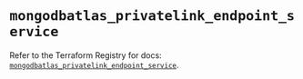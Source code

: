 # `mongodbatlas_privatelink_endpoint_service`

Refer to the Terraform Registry for docs: [`mongodbatlas_privatelink_endpoint_service`](https://registry.terraform.io/providers/mongodb/mongodbatlas/1.16.0/docs/resources/privatelink_endpoint_service).
